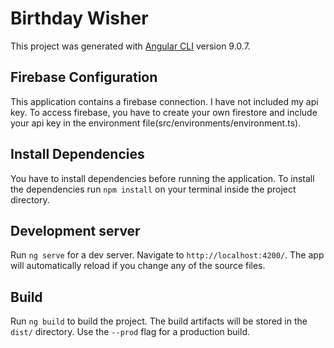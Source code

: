 # Birthday Wisher

This project was generated with [Angular CLI](https://github.com/angular/angular-cli) version 9.0.7.

## Firebase Configuration

This application contains a firebase connection. I have not included my api key. To access firebase, you have to create your own firestore and include your api key in the environment file(src/environments/environment.ts).

## Install Dependencies

You have to install dependencies before running the application. To install the dependencies run `npm install` on your terminal inside the project directory.

## Development server

Run `ng serve` for a dev server. Navigate to `http://localhost:4200/`. The app will automatically reload if you change any of the source files.

## Build

Run `ng build` to build the project. The build artifacts will be stored in the `dist/` directory. Use the `--prod` flag for a production build.
